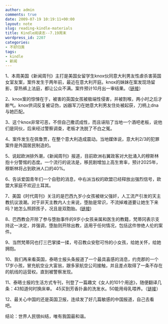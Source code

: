 ```yaml
---
author: admin
comments: true
date: 2009-07-19 10:19:11+00:00
layout: note
slug: reading-kindle-materials
title: Kindle阅读志--7.19周末
wordpress_id: 2207
categories:
- 不好归类
tags:
- kindle
- 新闻
---
```


1、本周美国《新闻周刊》主打是美国女留学生knox伙同意大利男友性虐杀害英国女室友案，案件发生于两年前，最近在意大利开庭。knox的妹妹在案发现场留影，穿热裤上法庭，都让公众不满。案件预计10月出一审结果。（[链接](http://www.newsweek.com/id/70610)）

2、knox案的惊悚在于，被害的英国女孩被极端性侵害，并被割喉，两小时之后才断气。knox供词反复被证伪，凶器军刀在她意大利男友住处被起获，刀柄上dna与她匹配。

3、这个knox非常可恶，不但自己撒谎成性，而且诬陷了当地一个酒吧老板，说他们是同伙，后来经过警察调查，老板才洗脱了不白之冤。

4、案件发生在佩鲁贾，在整个意大利造成震动。当地媒体说，意大利2/3的犯罪案件是外国居民制造的。

5、说起欧洲排外潮，《新闻周刊》报道，目前欧洲右翼政客对大批涌入的穆斯林抱十分警惕的态度。一个流行的说法是，移民剧增加上高生育率，预计2025年，穆斯林将占到欧洲人口的40%。

6、告诉爱国青年们一个自慰的消息，中右派当权的欧盟已经释放出强烈信号，欧盟大家庭不欢迎土耳其。

7、美国《时代周刊》关注的是巴西九岁小女孩被继父强奸，人工流产引发的天主教抗议浪潮。对于非天主教内人士来说，堕胎是常识，不流掉难道要让她生下来吗？她怎么照顾孩子，况且是双胞胎。([链接](http://www.time.com/time/world/article/0,8599,1883598,00.html))

8、巴西教会开除了参与堕胎事件的9岁小女孩亲属和医生的教籍，梵蒂冈表示支持这一决定，并强调，堕胎则开除出教，适用于任何情况，包括这件惨绝人伦的案件。

9、当然梵蒂冈也打三巴掌揉一揉，号召教众安慰可怜的小女孩，给她关怀，给她拥抱。

10、我们再来看英国，泰晤士报头条报道了一个最具喜感的消息，约克郡的一个17岁小孩，冒充航空业大富翁，跟多家航空公司接触，并且差点取得了一条不存在的航线的运营权。直到被警察发现。

11、泰晤士报的生活方式专刊，刊登了一篇趣文《女人的101个用途》，随便翻译几条：43知道何时换床单。 45买到芳香扑鼻的洗发水。50能用母乳喂养。（[链接](http://www.timesonline.co.uk/tol/life_and_style/men/article6715255.ece)） 

12、最关心中国的还是英国卫报，连续发了好几篇敏感的中国报道，自己去看吧。

结论：世界人民很纠结，唯有我国最和谐。


